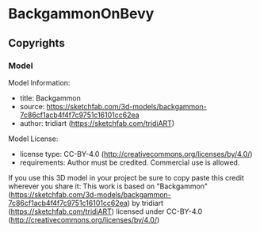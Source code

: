 # BackgammonOnBevy

## Copyrights

### Model

Model Information:

- title: Backgammon
- source: https://sketchfab.com/3d-models/backgammon-7c86cf1acb4f4f7c9751c16101cc62ea
- author: tridiart (https://sketchfab.com/tridiART)

Model License:

- license type: CC-BY-4.0 (http://creativecommons.org/licenses/by/4.0/)
- requirements: Author must be credited. Commercial use is allowed.

If you use this 3D model in your project be sure to copy paste this credit wherever you share it:
This work is based on "Backgammon" (https://sketchfab.com/3d-models/backgammon-7c86cf1acb4f4f7c9751c16101cc62ea) by tridiart (https://sketchfab.com/tridiART) licensed under CC-BY-4.0 (http://creativecommons.org/licenses/by/4.0/)
